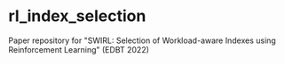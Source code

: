 # rl_index_selection
Paper repository for "SWIRL: Selection of Workload-aware Indexes using Reinforcement Learning" (EDBT 2022)
